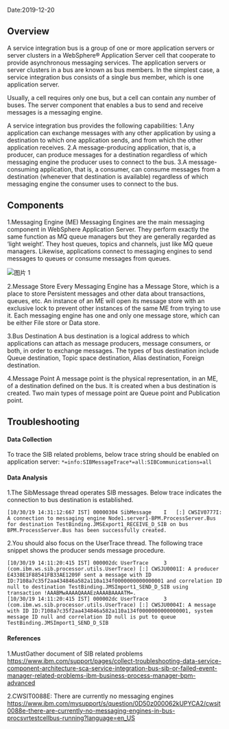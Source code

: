 Date:2019-12-20

## Overview

A service integration bus is a group of one or more application servers or server clusters in a WebSphere® Application Server cell that cooperate to provide asynchronous messaging services. The application servers or server clusters in a bus are known as bus members. In the simplest case, a service integration bus consists of a single bus member, which is one application server.

Usually, a cell requires only one bus, but a cell can contain any number of buses. The server component that enables a bus to send and receive messages is a messaging engine.

A service integration bus provides the following capabilities:
1.Any application can exchange messages with any other application by using a destination to which one application sends, and from which the other application receives.
2.A message-producing application, that is, a producer, can produce messages for a destination regardless of which messaging engine the producer uses to connect to the bus.
3.A message-consuming application, that is, a consumer, can consume messages from a destination (whenever that destination is available) regardless of which messaging engine the consumer uses to connect to the bus.

## Components

1.Messaging Engine (ME)
Messaging Engines are the main messaging component in WebSphere Application Server. They perform exactly the same function as MQ queue managers but they are generally regarded as ‘light weight’. They host queues, topics and channels, just like MQ queue managers. Likewise, applications connect to messaging engines to send messages to queues or consume messages from queues.

![图片 1](https://media.github.ibm.com/user/228551/files/0ea36d00-2318-11ea-9223-b7fdb3d8910c)

2.Message Store
Every Messaging Engine has a Message Store, which is a place to store Persistent messages and other data about transactions, queues, etc. An instance of an ME will open its message store with an exclusive lock to prevent other instances of the same ME from trying to use it. Each messaging engine has one and only one message store, which can be either File store or Data store.

3.Bus Destination
A bus destination is a logical address to which applications can attach as message producers, message consumers, or both, in order to exchange messages. The types of bus destination include Queue destination, Topic space destination, Alias destination, Foreign destination.

4.Message Point
A message point is the physical representation, in an ME, of a destination defined on the bus. It is created when a bus destination is created. Two main types of message point are Queue point and Publication point.

## Troubleshooting
#### Data Collection

To trace the SIB related problems, below trace string should be enabled on application server:
`*=info:SIBMessageTrace*=all:SIBCommunications=all`

#### Data Analysis

1.The SibMessage thread operates SIB messages. Below trace indicates the connection to bus destination is established.
```
[10/30/19 14:31:12:667 IST] 00000304 SibMessage    I   [:] CWSIV0777I: A connection to messaging engine Node1.server1-BPM.ProcessServer.Bus for destination TestBinding.JMSExport1_RECEIVE_D_SIB on bus BPM.ProcessServer.Bus has been successfully created.
```
2.You should also focus on the UserTrace thread. The following trace snippet shows the producer sends message procedure.
```
[10/30/19 14:11:20:415 IST] 000002dc UserTrace     3   (com.ibm.ws.sib.processor.utils.UserTrace) [:] CWSJU0001I: A producer E4338E1F88541FB33AE1209F sent a message with ID ID:7108a7c35f2aa434846a582a110a134f0000000000000001 and correlation ID null to destination TestBinding.JMSImport1_SEND_D_SIB using transaction !AAABMwAAAAQAAAEzAAAABAAAATM=.
[10/30/19 14:11:20:415 IST] 000002dc UserTrace     3   (com.ibm.ws.sib.processor.utils.UserTrace) [:] CWSJU0004I: A message with ID ID:7108a7c35f2aa434846a582a110a134f0000000000000001, system message ID null and correlation ID null is put to queue TestBinding.JMSImport1_SEND_D_SIB
```
#### References

1.MustGather document of SIB related problems
https://www.ibm.com/support/pages/collect-troubleshooting-data-service-component-architecture-sca-service-integration-bus-sib-or-failed-event-manager-related-problems-ibm-business-process-manager-bpm-advanced

2.CWSIT0088E: There are currently no messaging engines
https://www.ibm.com/mysupport/s/question/0D50z000062kUPYCA2/cwsit0088e-there-are-currently-no-messaging-engines-in-bus-procsvrtestcellbus-running?language=en_US

